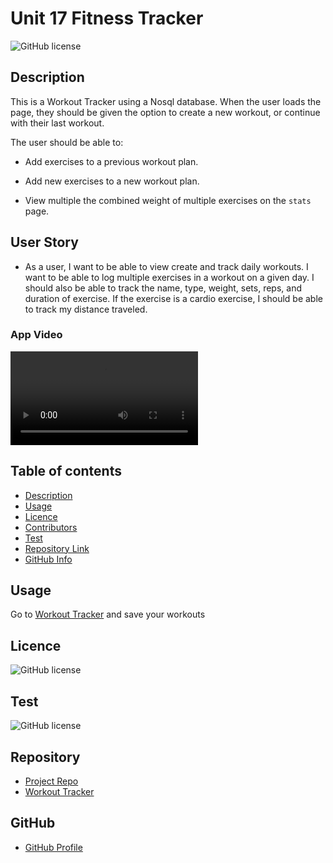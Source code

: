 # Unit 17 Fitness Tracker

![GitHub license](https://img.shields.io/badge/license-MIT-blue.svg)

## Description 

This is a Workout Tracker using a Nosql database.
When the user loads the page, they should be given the option to create a new workout, or continue with their last workout.

The user should be able to:

  * Add exercises to a previous workout plan.

  * Add new exercises to a new workout plan.

  * View multiple the combined weight of multiple exercises on the `stats` page.


## User Story

* As a user, I want to be able to view create and track daily workouts. I want to be able to log multiple exercises in a workout on a given day. I should also be able to track the name, type, weight, sets, reps, and duration of exercise. If the exercise is a cardio exercise, I should be able to track my distance traveled.

### App Video
![App Video](/public/Fitness-Tracker-Video-AA.mp4)


## Table of contents

- [Description](#Description)
- [Usage](#Usage)
- [Licence](#Licence)
- [Contributors](#Contributors)
- [Test](#Test)
- [Repository Link](#Repository)
- [GitHub Info](#GitHub) 

## Usage

Go to [Workout Tracker](https://ashley-anness-fitness-tracker.herokuapp.com/) and save your workouts

## Licence

![GitHub license](https://img.shields.io/badge/license-MIT-blue.svg)

## Test

![GitHub license](https://img.shields.io/badge/test-100%25-success)


## Repository

- [Project Repo](https://github.com/aanness/Fitness-Tracker)
- [Workout Tracker](https://ashley-anness-fitness-tracker.herokuapp.com/)

## GitHub

- [GitHub Profile](https://github.com/aanness)
